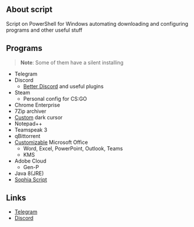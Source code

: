 ## About script

Script on PowerShell for Windows automating downloading and configuring programs and other useful stuff

## Programs

> **Note**: Some of them have a silent installing

* Telegram
* Discord
  * [Better Discord](https://betterdiscord.app/) and useful plugins
* Steam
  * Personal config for CS:GO
* Chrome Enterprise
* 7Zip archiver
* [Custom](https://www.deviantart.com/jepricreations/art/Windows-11-Cursors-Concept-v2-886489356) dark cursor
* Notepad++
* Teamspeak 3
* qBittorrent
* [Customizable](https://github.com/farag2/Office) Microsoft Office
  * Word, Excel, PowerPoint, Outlook, Teams
  * KMS
* Adobe Cloud
  * Gen-P
* Java 8(JRE)
* [Sophia Script](https://github.com/farag2/Sophia-Script-for-Windows)

## Links

* [Telegram](https://t.me/lowlif3)
* [Discord](https://discord.com/users/330825971835863042)

